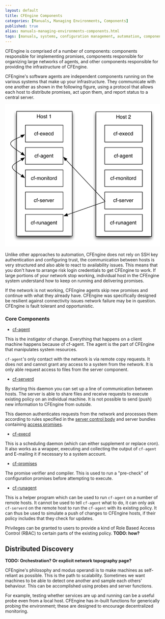 ```yaml
---
layout: default
title: CFEngine Components
categories: [Manuals, Managing Environments, Components]
published: true
alias: manuals-managing-environments-components.html
tags: [manuals, systems, configuration management, automation, components, cf-agent]
---
```


CFEngine is comprised of a number of components: components
responsible for implementing promises, components responsible for
organizing large networks of agents, and other components responsible
for providing the infrastructure of CFEngine.

CFEngine's software agents are independent components running on the
various systems that make up your infrastructure. They communicate with one 
another as shown in the following figure, using a protocol that allows each 
host to distribute promises, act upon them, and report status to a central 
server.

![Components overview](components-overview.png)

Unlike other approaches to automation, CFEngine does not rely on SSH key 
authentication and configuring trust, the communication between hosts is very 
structured and also able to react to availability issues. This means that you 
don't have to arrange risk login credentials to get CFEngine to work. If large 
portions of your network stop working, individual host in the CFEngine system
understand how to keep on running and delivering promises.

If the network is not working, CFEngine agents skip new promises and continue 
with what they already have. CFEngine was specifically designed be resilient 
against connectivity issues network failure may be in question. CFEngine is
fault tolerant and opportunistic.


### Core Components

* [cf-agent](reference-components-cfagent.html)

This is the instigator of change. Everything that happens on a client machine 
happens because of cf-agent. The agent is the part of CFEngine that 
manipulates system resources.

`cf-agent`'s only contact with the network is via remote copy requests. It 
does not and cannot grant any access to a system from the network. It is only 
able request access to files from the server component.

* [cf-serverd](reference-components-cfserverd.html)

By starting this daemon you can set up a line of communication between hosts.
The server is able to share files and receive requests to execute existing 
policy on an individual machine. It is not possible to send (push) new 
information to CFEngine from outside.

This daemon authenticates requests from the network and processes them 
according to rules specified in the
[server control body](reference-components-cfserverd-control-promises.html) 
and server bundles containing
[access promises](reference-components-cfserverd-bundles-for-server.html).

* [cf-execd](reference-components-cfexecd.html)

This is a scheduling daemon (which can either supplement or replace cron). It 
also works as a wrapper, executing and collecting the output of `cf-agent` and 
E-mailing it if necessary to a system account.

* [cf-promises](reference-components-cfpromises.html)

The promise verifier and compiler. This is used to run a "pre-check" of 
configuration promises before attempting to execute.

* [cf-runagent](reference-components-cfrunagent.html)

This is a helper program which can be used to run `cf-agent` on a number of 
remote hosts. It cannot be used to tell `cf-agent` what to do, it can only ask 
`cf-serverd` on the remote host to run the `cf-agent` with its existing 
policy. It can thus be used to simulate a push of changes to CFEngine 
hosts, if their policy includes that they check for updates.

Privileges can be granted to users to provide a kind of Role Based Access 
Control (RBAC) to certain parts of the existing policy. **TODO: how?**

## Distributed Discovery

**TODO: Orchestration? Or explicit network topography page?**

CFEngine's philosophy and modus operandi is to make machines as self-reliant as possible. This is the path to scalability. Sometimes we want machines to be able to detect one another and sample each others' behaviour. This can be accomplished using probes and server functions.

For example, testing whether services are up and running can be a useful probe even from a local host. CFEngine has in-built functions for generically probing the environment; these are designed to encourage decentralized monitoring.

